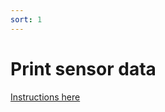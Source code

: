 ```yaml
---
sort: 1
---
```


# Print sensor data

[Instructions here](https://github.com/MayFly-AI/mayfly/tree/main/python/examples/print_sensors)




